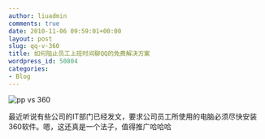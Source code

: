 ```yaml
---
author: liuadmin
comments: true
date: 2010-11-06 09:59:01+00:00
layout: post
slug: qq-v-360
title: 如何阻止员工上班时间聊QQ的免费解决方案
wordpress_id: 50804
categories:
- Blog
---
```


![pp vs 360](http://nj.jiaju.sina.com.cn/images/2010/1105/201011575322.jpg)

最近听说有些公司的IT部门已经发文，要求公司员工所使用的电脑必须尽快安装360软件。嗯，这还真是一个法子，值得推广哈哈哈
